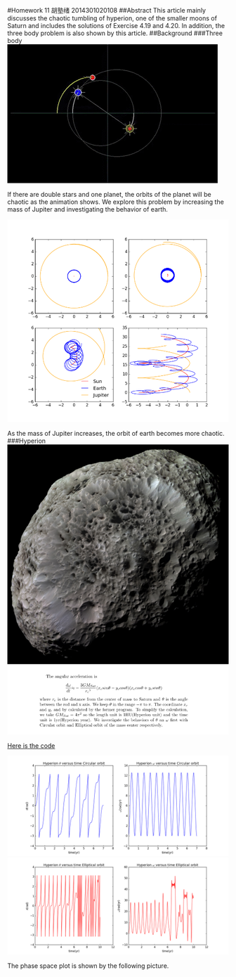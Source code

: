 #Homework 11 胡塾绪 2014301020108
##Abstract
This article mainly discusses the chaotic tumbling of hyperion, one of the smaller moons of Saturn and includes the solutions of Exercise 4.19 and 4.20. In addition, the three body problem is also shown by this article.
##Background
###Three body 
![](https://github.com/earthhero2016/compuational_physics_N2014301020108/blob/master/Ex-11/Two%20star.gif)

If there are double stars and one planet, the orbits of the planet will be chaotic as the animation shows. We explore this problem by increasing the mass of Jupiter and investigating the behavior of earth.

![](https://github.com/earthhero2016/compuational_physics_N2014301020108/blob/master/Ex-11/Jupiter%20earth.png)

As the mass of Jupiter increases, the orbit of earth becomes more chaotic.
###Hyperion
![](https://github.com/earthhero2016/compuational_physics_N2014301020108/blob/master/Ex-11/Hyperion.png)
![](https://github.com/earthhero2016/compuational_physics_N2014301020108/blob/master/Ex-11/2016-12-03_122052.png)

[Here is the code](https://github.com/earthhero2016/compuational_physics_N2014301020108/blob/master/Ex-11/4.0.py)

![](https://github.com/earthhero2016/compuational_physics_N2014301020108/blob/master/Ex-11/figure_1.png)
![](https://github.com/earthhero2016/compuational_physics_N2014301020108/blob/master/Ex-11/2.png)

The phase space plot is shown by the following picture.

